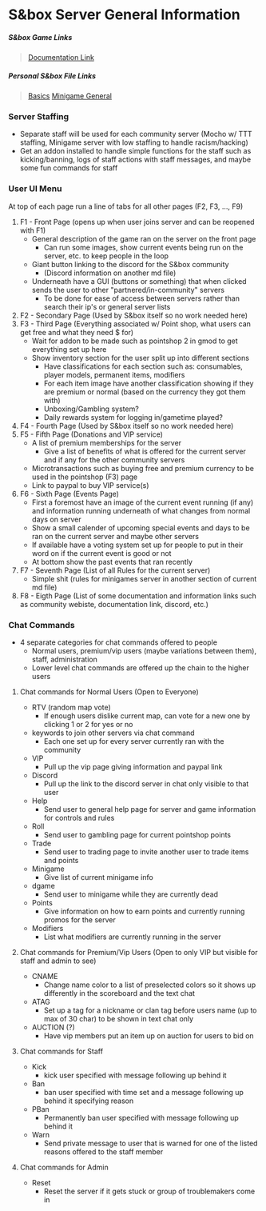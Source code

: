 # S&box Server General Information

##### S&box Game Links
> [Documentation Link](https://wiki.facepunch.com/sbox/)

##### Personal S&box File Links
> [Basics](https://github.com/Plyons614/Sbox-Documentation-/blob/main/s%26boxBasics.md)
> [Minigame General](https://github.com/Plyons614/Sbox-Documentation-/blob/main/s%26boxMiniGameServerInfo.md)

### Server Staffing

- Separate staff will be used for each community server (Mocho w/ TTT staffing, Minigame server with low staffing to handle racism/hacking)
- Get an addon installed to handle simple functions for the staff such as kicking/banning, logs of staff actions with staff messages, and maybe some fun commands for staff

### User UI Menu

At top of each page run a line of tabs for all other pages (F2, F3, ..., F9)

1. F1 - Front Page (opens up when user joins server and can be reopened with F1)
    - General description of the game ran on the server on the front page
        - Can run some images, show current events being run on the server, etc. to keep people in the loop
    - Giant button linking to the discord for the S&box community 
        - (Discord information on another md file)
    - Underneath have a GUI (buttons or something) that when clicked sends the user to other "partnered/in-community" servers 
        - To be done for ease of access between servers rather than search their ip's or general server lists
2. F2 - Secondary Page (Used by S&box itself so no work needed here)
3. F3 - Third Page (Everything associated w/ Point shop, what users can get free and what they need $ for)
    - Wait for addon to be made such as pointshop 2 in gmod to get everything set up here
    - Show inventory section for the user split up into different sections
        - Have classifications for each section such as: consumables, player models, permanent items, modifiers
        - For each item image have another classification showing if they are premium or normal (based on the currency they got them with)
        - Unboxing/Gambling system?
        - Daily rewards system for logging in/gametime played?
4. F4 - Fourth Page (Used by S&box itself so no work needed here)
5. F5 - Fifth Page (Donations and VIP service)
    - A list of premium memberships for the server 
        - Give a list of benefits of what is offered for the current server and if any for the other community servers
    - Microtransactions such as buying free and premium currency to be used in the pointshop (F3) page
    - Link to paypal to buy VIP service(s)
6. F6 - Sixth Page (Events Page)
    - First a foremost have an image of the current event running (if any) and information running underneath of what changes from normal days on server
    - Show a small calender of upcoming special events and days to be ran on the current server and maybe other servers
    - If available have a voting system set up for people to put in their word on if the current event is good or not
    - At bottom show the past events that ran recently
7. F7 - Seventh Page (List of all Rules for the current server)
    - Simple shit (rules for minigames server in another section of current md file)
8. F8 - Eigth Page (List of some documentation and information links such as community webiste, documentation link, discord, etc.)

### Chat Commands 

- 4 separate categories for chat commands offered to people 
    - Normal users, premium/vip users (maybe variations between them), staff, administration
    - Lower level chat commands are offered up the chain to the higher users

1. Chat commands for Normal Users (Open to Everyone)
    - RTV (random map vote)
        - If enough users dislike current map, can vote for a new one by clicking 1 or 2 for yes or no
    - keywords to join other servers via chat command
        - Each one set up for every server currently ran with the community
    - VIP
        - Pull up the vip page giving information and paypal link
    - Discord
        - Pull up the link to the discord server in chat only visible to that user
    - Help
        - Send user to general help page for server and game information for controls and rules
    - Roll
        - Send user to gambling page for current pointshop points 
    - Trade
        - Send user to trading page to invite another user to trade items and points
    - Minigame
        - Give list of current minigame info
    - dgame
        - Send user to minigame while they are currently dead
    - Points
        - Give information on how to earn points and currently running promos for the server
    - Modifiers
        - List what modifiers are currently running in the server

2. Chat commands for Premium/Vip Users (Open to only VIP but visible for staff and admin to see)
    - CNAME
        - Change name color to a list of preselected colors so it shows up differently in the scoreboard and the text chat
    - ATAG
        - Set up a tag for a nickname or clan tag before users name (up to max of 30 char) to be shown in text chat only
    - AUCTION (?)
        - Have vip members put an item up on auction for users to bid on

3. Chat commands for Staff 
    - Kick
        - kick user specified with message following up behind it
    - Ban
        - ban user specified with time set and a message following up behind it specifying reason
    - PBan 
        - Permanently ban user specified with message following up behind it
    - Warn 
        - Send private message to user that is warned for one of the listed reasons offered to the staff member

4. Chat commands for Admin
    - Reset
        - Reset the server if it gets stuck or group of troublemakers come in
    
    
    